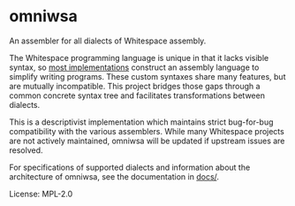 # omniwsa

An assembler for all dialects of Whitespace assembly.

The Whitespace programming language is unique in that it lacks visible syntax,
so [most implementations](https://github.com/wspace/corpus) construct an
assembly language to simplify writing programs. These custom syntaxes share many
features, but are mutually incompatible. This project bridges those gaps through
a common concrete syntax tree and facilitates transformations between dialects.

This is a descriptivist implementation which maintains strict bug-for-bug
compatibility with the various assemblers. While many Whitespace projects are
not actively maintained, omniwsa will be updated if upstream issues are
resolved.

For specifications of supported dialects and information about the architecture
of omniwsa, see the documentation in [docs/](docs/index.md).

License: MPL-2.0

